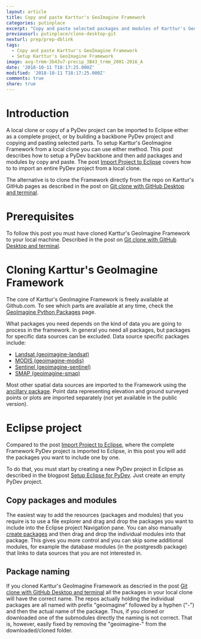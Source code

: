 ```yaml
---
layout: article
title: Copy and paste Karttur's GeoImagine Framework
categories: putinplace
excerpt: "Copy and paste selected packages and modules of Karttur's GeoImagine Framework in Eclipse"
previousurl: putinplace/clone-desktop-git
nexturl: prep/prep-dblink
tags:
  - Copy and paste Karttur's GeoImagine Framework
  - Setup Karttur's GeoImagine Framework
image: avg-trmm-3b43v7-precip_3B43_trmm_2001-2016_A
date: '2018-10-11 T18:17:25.000Z'
modified: '2018-10-11 T18:17:25.000Z'
comments: true
share: true
---
```


# Introduction

A local clone or copy of a PyDev project can be imported to <span class='app'>Eclipse</span> either as a complete project, or by building a backbone PyDev project and copying and pasting selected parts. To setup Karttur's GeoImagine Framework from a local clone you can use either method. This post describes how to setup a PyDev backbone and then add packages and modules by copy and paste. The post [Import Project to Eclipse](../putinplace-import-project-eclipse/) covers how to to import an entire PyDev project from a local clone.

The alternative is to clone the Framework directly from the repo on Karttur's GitHub pages as described in the post on [Git clone with GitHub Desktop and terminal](../putinplace-clone-desktop-git/).

# Prerequisites

To follow this post you must have cloned Karttur's GeoImagine Framework to your local machine. Described in the post on [Git clone with GitHub Desktop and terminal](../putinplace-clone-desktop-git).

# Cloning Karttur's GeoImagine Framework

The core of Karttur's GeoImagine Framework is freely available at Github.com. To see which parts are available at any time, check the [GeoImagine Python Packages](https://karttur.github.io/geoimagine/packages/) page.

What packages you need depends on the kind of data you are going to process in the framework. In general you need all packages, but packages for specific data sources can be excluded. Data source specific packages include:

- [Landsat (geoimagine-landsat)](https://github.com/karttur/geoimagine-landsat)
- [MODIS (geoimagine-modis)](https://github.com/karttur/geoimagine-modis)
- [Sentinel (geoimagine-sentinel)](https://github.com/karttur/geoimagine-sentinel)
- [SMAP (geoimagine-smap)](https://github.com/karttur/geoimagine-smap)

Most other spatial data sources are imported to the Framework using the [ancillary package](https://github.com/karttur/geoimagine-ancillary). Point data representing elevation and ground surveyed points or plots are imported separately (not yet available in the public version).

# Eclipse project

Compared to the post [Import Project to Eclipse](../putinplace-import-project-eclipse/), where the complete Framework PyDev project is imported to Eclipse, in this post you will add the packages you want to include one by one.

To do that, you must start by creating a new PyDev project in <span class='app'>Eclipse</span> as described in the blogpost [Setup Eclipse for PyDev](https://karttur.github.io/setup-ide/setup-ide/install-eclipse/#create-pydev-project). Just create an empty PyDev project.

## Copy packages and modules

The easiest way to add the resources (packages and modules) that you require is to use a file explorer and drag and drop the packages you want to include into the <span class='app'>Eclipse</span> project  <span class='tab'>Navigation</span> pane.  You can also manually [create packages](https://karttur.github.io/setup-ide/setup-ide/install-eclipse/#create-pydev-package) and then drag and drop the individual modules into that package. This gives you more control and you can skip some additional modules, for example the database modules (in the postgresdb package) that links to data sources that you are not interested in.

## Package naming

If you cloned Karttur's GeoImagine Framework as descried in the post [Git clone with GitHub Desktop and terminal](../putinplace-clone-desktop-git/) all the packages in your local clone will have the correct name. The repos actually holding the individual packages are all named with prefix "geoimagine" followed by a hyphen ("-") and then the actual name of the package. Thus, if you cloned or downloaded one of the submodules directly the naming is not correct. That is, however, easily fixed by removing the "geoimagine-" from the downloaded/cloned folder.
